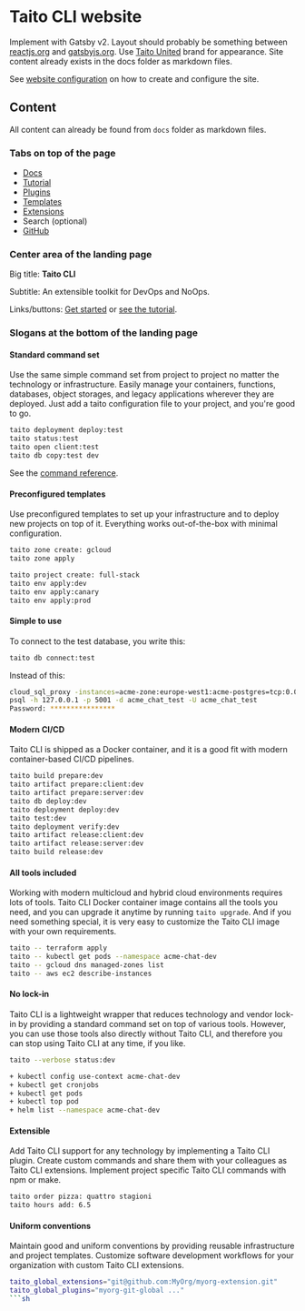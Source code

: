 # Taito CLI website

Implement with Gatsby v2. Layout should probably be something between [reactjs.org](https://reactjs.org/) and [gatsbyjs.org](https://gatsbyjs.org/). Use [Taito United](http://taitounited.fi/) brand for appearance. Site content already exists in the docs folder as markdown files.

See [website configuration](../WEBSITE.md#configuration) on how to create and configure the site.

## Content

All content can already be found from `docs` folder as markdown files.

### Tabs on top of the page

* [Docs](https://github.com/TaitoUnited/taito-cli/tree/master/docs/manual/README.md)
* [Tutorial](https://github.com/TaitoUnited/taito-cli/tree/master/docs/tutorial/README.md)
* [Plugins](https://github.com/TaitoUnited/taito-cli/tree/master/docs/plugins.md)
* [Templates](https://github.com/TaitoUnited/taito-cli/tree/master/docs/templates.md)
* [Extensions](https://github.com/TaitoUnited/taito-cli/tree/master/docs/extensions.md)
* Search (optional)
* [GitHub](https://github.com/TaitoUnited/taito-cli)

### Center area of the landing page

Big title: **Taito CLI**

Subtitle: An extensible toolkit for DevOps and NoOps.

Links/buttons: [Get started](https://github.com/TaitoUnited/taito-cli/tree/master/docs/manual/README.md) or [see the tutorial](https://github.com/TaitoUnited/taito-cli/tree/master/docs/tutorial/README.md).

### Slogans at the bottom of the landing page

#### Standard command set

Use the same simple command set from project to project no matter the technology or infrastructure. Easily manage your containers, functions, databases, object storages, and legacy applications wherever they are deployed. Just add a taito configuration file to your project, and you're good to go.

```sh
taito deployment deploy:test
taito status:test
taito open client:test
taito db copy:test dev
```

See the [command reference](https://github.com/TaitoUnited/taito-cli/blob/dev/help.txt).

#### Preconfigured templates

Use preconfigured templates to set up your infrastructure and to deploy new projects on top of it. Everything works out-of-the-box with minimal configuration.

```sh
taito zone create: gcloud
taito zone apply

taito project create: full-stack
taito env apply:dev
taito env apply:canary
taito env apply:prod
```

#### Simple to use

To connect to the test database, you write this:

```sh
taito db connect:test
```

Instead of this:

```sh
cloud_sql_proxy -instances=acme-zone:europe-west1:acme-postgres=tcp:0.0.0.0:5001
psql -h 127.0.0.1 -p 5001 -d acme_chat_test -U acme_chat_test
Password: ****************
```

#### Modern CI/CD

Taito CLI is shipped as a Docker container, and it is a good fit with modern container-based CI/CD pipelines.

```sh
taito build prepare:dev
taito artifact prepare:client:dev
taito artifact prepare:server:dev
taito db deploy:dev
taito deployment deploy:dev
taito test:dev
taito deployment verify:dev
taito artifact release:client:dev
taito artifact release:server:dev
taito build release:dev
```

#### All tools included

Working with modern multicloud and hybrid cloud environments requires lots of tools. Taito CLI Docker container image contains all the tools you need, and you can upgrade it anytime by running `taito upgrade`. And if you need something special, it is very easy to customize the Taito CLI image with your own requirements.

```sh
taito -- terraform apply
taito -- kubectl get pods --namespace acme-chat-dev
taito -- gcloud dns managed-zones list
taito -- aws ec2 describe-instances
```

#### No lock-in

Taito CLI is a lightweight wrapper that reduces technology and vendor lock-in by providing a standard command set on top of various tools. However, you can use those tools also directly without Taito CLI, and therefore you can stop using Taito CLI at any time, if you like.

```sh
taito --verbose status:dev

+ kubectl config use-context acme-chat-dev
+ kubectl get cronjobs
+ kubectl get pods
+ kubectl top pod
+ helm list --namespace acme-chat-dev
```

#### Extensible

Add Taito CLI support for any technology by implementing a Taito CLI plugin. Create custom commands and share them with your colleagues as Taito CLI extensions. Implement project specific Taito CLI commands with npm or make.

```sh
taito order pizza: quattro stagioni
taito hours add: 6.5
```

#### Uniform conventions

Maintain good and uniform conventions by providing reusable infrastructure and project templates. Customize software development workflows for your organization with custom Taito CLI extensions.

```sh
taito_global_extensions="git@github.com:MyOrg/myorg-extension.git"
taito_global_plugins="myorg-git-global ..."
```sh
